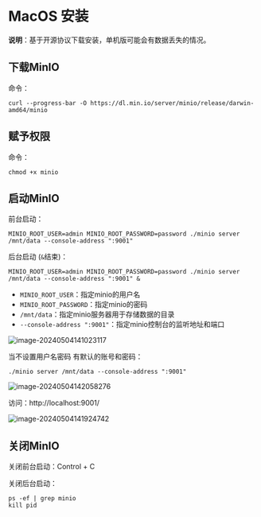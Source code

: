 # MacOS 安装

**说明**：基于开源协议下载安装，单机版可能会有数据丢失的情况。

## 下载MinIO

命令：

```shell
curl --progress-bar -O https://dl.min.io/server/minio/release/darwin-amd64/minio
```

## 赋予权限

命令：

```
chmod +x minio
```

## 启动MinIO

前台启动：

```shell
MINIO_ROOT_USER=admin MINIO_ROOT_PASSWORD=password ./minio server /mnt/data --console-address ":9001"
```

后台启动 (`&`结束)：

```shell
MINIO_ROOT_USER=admin MINIO_ROOT_PASSWORD=password ./minio server /mnt/data --console-address ":9001" &
```

- `MINIO_ROOT_USER`：指定minio的用户名
- `MINIO_ROOT_PASSWORD`：指定minio的密码
- `/mnt/data`：指定minio服务器用于存储数据的目录
- `--console-address ":9001"`：指定minio控制台的监听地址和端口

![image-20240504141023117](https://fastly.jsdelivr.net/gh/LetengZzz/img/java/others/202412092355645.png)

当不设置用户名密码 有默认的账号和密码：

```shell
./minio server /mnt/data --console-address ":9001"
```

![image-20240504142058276](https://fastly.jsdelivr.net/gh/LetengZzz/img/java/others/202412092355924.png)

访问：http://localhost:9001/

![image-20240504141924742](https://fastly.jsdelivr.net/gh/LetengZzz/img/java/others/202412092355703.png)

## 关闭MinIO

关闭前台启动：Control + C

关闭后台启动：

```shell
ps -ef | grep minio
kill pid
```



